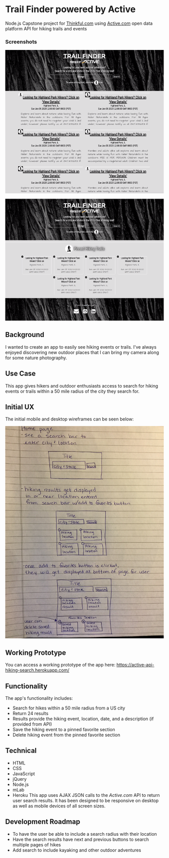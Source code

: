 # Trail Finder powered by Active
Node.js Capstone project for [Thinkful.com](www.thinkful.com) using [Active.com](http://developer.active.com/apis) open data platform API for hiking trails and events

### Screenshots
![home page with results](https://github.com/Kendallyn/active-api-hiking-search/blob/master/github-readme-img/home-page-with-results.png)


![home page with favorites](https://github.com/Kendallyn/active-api-hiking-search/blob/master/github-readme-img/home-page-with-favorites.png)


## Background

I wanted to create an app to easily see hiking events or trails. I've always enjoyed discovering new outdoor places that I can bring my camera along for some nature photography.

## Use Case

This app gives hikers and outdoor enthusiasts access to search for hiking events or trails within a 50 mile radius of the city they search for.

## Initial UX

The initial mobile and desktop wireframes can be seen below:

![Initial Wireframes](https://github.com/Kendallyn/active-api-hiking-search/blob/master/github-readme-img/wireframe.JPG)

## Working Prototype

You can access a working prototype of the app here: https://active-api-hiking-search.herokuapp.com/

## Functionality
The app's functionality includes:

* Search for hikes within a 50 mile radius from a US city
* Return 24 results
* Results provide the hiking event, location, date, and a description (if provided from API)
* Save the hiking event to a pinned favorite section
* Delete hiking event from the pinned favorite section

## Technical

* HTML
* CSS
* JavaScript
* jQuery
* Node.js
* mLab
* Heroku
This app uses AJAX JSON calls to the *Active.com* API to return user search results. It has been designed to be responsive on desktop as well as mobile devices of all screen sizes.

## Development Roadmap

* To have the user be able to include a search radius with their location
* Have the search results have next and previous buttons to search multiple pages of hikes
* Add search to include kayaking and other outdoor adventures

